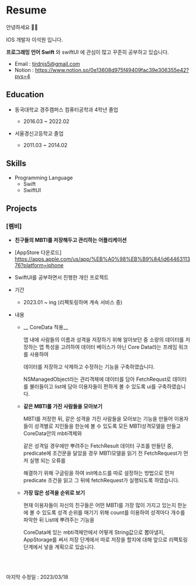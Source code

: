 # Resume


안녕하세요 🙇🏻 

IOS 개발자 이석원 입니다.

__프로그래밍 언어 Swift__ 와 swiftUI 에 관심이 많고 꾸준히 공부하고 있습니다.

* Email : tjrdnjs5@gmail.com
* Notion : https://www.notion.so/0e13608d975f49409fac39e306355e42?pvs=4

## Education

* 동국대학교 경주캠퍼스 컴퓨터공학과 4학년 졸업 
  * 2016.03 ~ 2022.02

* 서울경신고등학교 졸업
  * 2011.03 ~ 2014.02
  
## Skills

* Programming Language
  * Swift
  * SwiftUI

## Projects

### [렘비]

* __친구들의 MBTI를 저장해두고 관리하는 어플리케이션__

* [AppStore 다운로드] https://apps.apple.com/us/app/%EB%A0%98%EB%B9%84/id6446311376?platform=iphone

* SwiftUI를 공부하면서 진행한 개인 프로젝트

* 기간

    * 2023.01 ~ ing (리팩토링하며 계속 서비스 중)
    
* 내용

    * __ CoreData 적용__
        
        앱 내에 사람들의 이름과 성격을 저장하기 위해 알아보던 중 소량의 데이터를 저장하는 앱 특성을 고려하여 데이터 베이스가 아닌 Core Data라는 프레임 워크를 사용하여 
        
        데이터를 저장하고 삭제하고 수정하는 기능을 구축하였습니다. 
       
        NSManagedObject라는 관리객체에 데이터를 담아 FetchRequst로 데이터를 불러들이고 list에 담아 이용자들이 편하게 볼 수 있도록 ui를 구축하였습니다.

    * __같은 MBTI를 가진 사람들을 모아보기__

        MBTI를 저장한 뒤, 같은 성격을 가진 사람들을 모아보는 기능을 만들어 이용자들이 성격별로 지인들을 한눈에 볼 수 있도록 모든 MBTI성격모델을 만들고 CoreData안의 mbti객체와
        
        같은 성격일 경우에만 뿌려주는 FetchResult 데이터 구조를 만들던 중, predicate에 조건문을 달았을 경우 MBTI모델을 읽기 전 FetchRequest가 먼저 실행 되는 오류를 
        
        해결하기 위해 구글링을 하여 init메소드를 따로 설정하는 방법으로 먼저 predicate 조건을 읽고 그 뒤에 fetchRequest가 실행되도록 하였습니다.


    * __가장 많은 성격을 순위로 보기__

        현재 이용자들이 자신의 친구들은 어떤 MBTI를 가장 많이 가지고 있는지 한눈에 볼 수 있도록 성격 순위를 매기기 위해 count를 이용하여 성격마다 개수를 파악한 뒤 List에 뿌려주는 기능을
        
        CoreData에 있는 mbti객체안에서 어떻게 String값으로 뽑아낼지, AppStorage를 써서 저장 단계에서 따로 저장을 할지에 대해 앞으로 리펙토링 단계에서 넣을 계획으로 있습니다. 



<br></br>





마지막 수정일 : 2023/03/18

